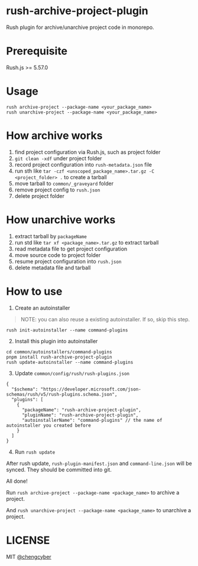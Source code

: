 # rush-archive-project-plugin

Rush plugin for archive/unarchive project code in monorepo.

# Prerequisite

Rush.js >= 5.57.0

# Usage

```
rush archive-project --package-name <your_package_name>
rush unarchive-project --package-name <your_package_name>
```

# How archive works

1. find project configuration via Rush.js, such as project folder
2. `git clean -xdf` under project folder
3. record project configuration into `rush-metadata.json` file
4. run sth like `tar -czf <unscoped_package_name>.tar.gz -C <project_folder> .` to create a tarball
5. move tarball to `common/_graveyard` folder
6. remove project config to `rush.json`
7. delete project folder

# How unarchive works

1. extract tarball by `packageName`
2. run std like `tar xf <package_name>.tar.gz` to extract tarball
3. read metadata file to get project configuration
4. move source code to project folder
5. resume project configuration into `rush.json`
6. delete metadata file and tarball

# How to use

1. Create an autoinstaller

> NOTE: you can also reuse a existing autoinstaller. If so, skip this step.

```
rush init-autoinstaller --name command-plugins
```

2. Install this plugin into autoinstaller

```
cd common/autoinstallers/command-plugins
pnpm install rush-archive-project-plugin
rush update-autoinstaller --name command-plugins
```

3. Update `common/config/rush/rush-plugins.json`

```
{
  "$schema": "https://developer.microsoft.com/json-schemas/rush/v5/rush-plugins.schema.json",
  "plugins": [
    {
      "packageName": "rush-archive-project-plugin",
      "pluginName": "rush-archive-project-plugin",
      "autoinstallerName": "command-plugins" // the name of autoinstaller you created before
    }
  ]
}
```

4. Run `rush update`

After rush update, `rush-plugin-manifest.json` and `command-line.json` will be synced. They should be committed into git.

All done!

Run `rush archive-project --package-name <package_name>` to archive a project.

And `rush unarchive-project --package-name <package_name>` to unarchive a project.

# LICENSE

MIT [@chengcyber](https://github.com/chengcyber)
